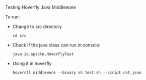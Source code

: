 
Testing Hoverfly Java Middleware

To run: 

- Change to src directory

    `cd src`

- Check if the java class can run in console:

    `java io.specto.HoverflyTest`

- Using it in hoverfly

    `hoverctl middleware --binary sh test.sh --script cat.json`

